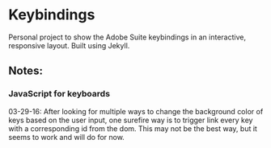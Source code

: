 # Keybindings

Personal project to show the Adobe Suite keybindings in an interactive, responsive layout. Built using Jekyll.

## Notes:

### JavaScript for keyboards
  03-29-16: After looking for multiple ways to change the background color of keys based on the user input, one surefire way
  is to trigger link every key with a corresponding id from the dom. This may not be the best way, but it seems to work and will
  do for now.
